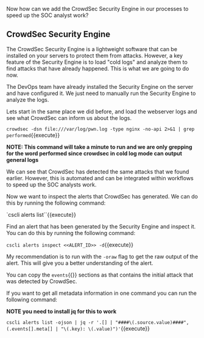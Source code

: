 Now how can we add the CrowdSec Security Engine in our processes to speed up the SOC analyst work?

## CrowdSec Security Engine

The CrowdSec Security Engine is a lightweight software that can be installed on your servers to protect them from attacks. However, a key feature of the Security Engine is to load "cold logs" and analyze them to find attacks that have already happened. This is what we are going to do now.

The DevOps team have already installed the Security Engine on the server and have configured it. We just need to manually run the Security Engine to analyze the logs.

Lets start in the same place we did before, and load the webserver logs and see what CrowdSec can inform us about the logs.

`crowdsec -dsn file:///var/log/pwn.log -type nginx -no-api 2>&1 | grep performed`{{execute}}

**NOTE: This command will take a minute to run and we are only grepping for the word performed since crowdsec in cold log mode can output general logs**

We can see that CrowdSec has detected the same attacks that we found earlier. However, this is automated and can be integrated within workflows to speed up the SOC analysts work.

Now we want to inspect the alerts that CrowdSec has generated. We can do this by running the following command:

`cscli alerts list``{{execute}}

Find an alert that has been generated by the Security Engine and inspect it. You can do this by running the following command:

`cscli alerts inspect <<ALERT_ID>> -d`{{execute}}

My recommendation is to run with the `-oraw` flag to get the raw output of the alert. This will give you a better understanding of the alert.

You can copy the `events`{{}} sections as that contains the initial attack that was detected by CrowdSec.

If you want to get all metadata information in one command you can run the following command:

**NOTE you need to install jq for this to work**

`cscli alerts list -ojson | jq -r '.[] | "####\(.source.value)####", (.events[].meta[] | "\(.key): \(.value)")'`{{execute}}
